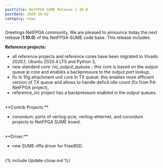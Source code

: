 ```yaml
---
posttitle: NetFPGA SUME Release 1.10.0
postdate: 2020-10-02
category: news
---
```



Greetings NetFPGA community,
We are pleased to announce today the next release (**1.10.0**) of the NetFPGA-SUME code base.
This release includes:

**Reference projects:**


-  all reference projects and reference cores have been migrated to Vivado 2020.1, Ubuntu 2020.4 LTS and Python 3,
-  new standard core: nic_output_queues - this core is based on the output queue ip core and enables a backpressure to the output port lookup,
-  fix in 10g attachment unit core in TX queue: this enables more efficient version of TX queue and allows to handle deficit idle count (fix from P4-NetFPGA project),
-  reference_nic project has a backpressure enabled in the output queues.

<br>
**Contrib Projects:**

-  corundum: ports of verilog-pcie, verilog-ehternet, and corundum projects to NetFPGA SUME board.

<br>
**Driver:**

-  new SUME riffa driver for FreeBSD.

<br>
{% include Update-close.md %}
